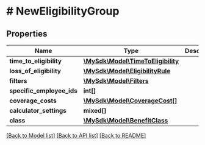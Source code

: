 # # NewEligibilityGroup

## Properties

Name | Type | Description | Notes
------------ | ------------- | ------------- | -------------
**time_to_eligibility** | [**\MySdk\Model\TimeToEligibility**](TimeToEligibility.md) |  | [optional]
**loss_of_eligibility** | [**\MySdk\Model\EligibilityRule**](EligibilityRule.md) |  | [optional]
**filters** | [**\MySdk\Model\Filters**](Filters.md) |  | [optional]
**specific_employee_ids** | **int[]** |  | [optional]
**coverage_costs** | [**\MySdk\Model\CoverageCost[]**](CoverageCost.md) |  | [optional]
**calculator_settings** | **mixed[]** |  | [optional]
**class** | [**\MySdk\Model\BenefitClass**](BenefitClass.md) |  | [optional]

[[Back to Model list]](../../README.md#models) [[Back to API list]](../../README.md#endpoints) [[Back to README]](../../README.md)
